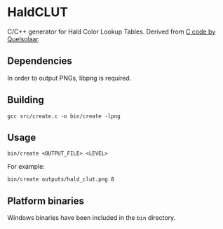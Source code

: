 # HaldCLUT
C/C++ generator for Hald Color Lookup Tables. Derived from [C code by Quelsolaar](http://www.quelsolaar.com/technology/clut.html).

## Dependencies
In order to output PNGs, libpng is required.

## Building

    gcc src/create.c -o bin/create -lpng

## Usage

    bin/create <OUTPUT_FILE> <LEVEL>

For example:

    bin/create outputs/hald_clut.png 8

## Platform binaries

Windows binaries have been included in the `bin` directory.
